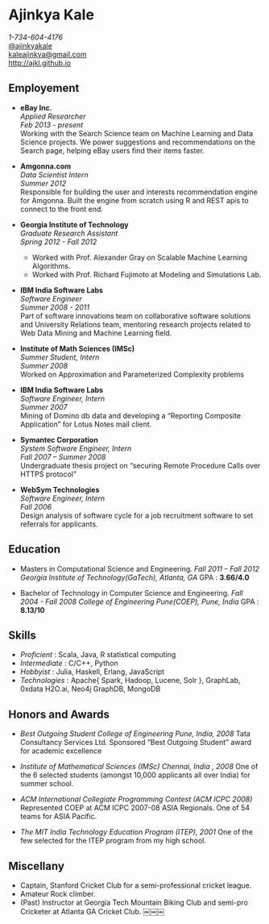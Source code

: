 Ajinkya Kale
============
_1-734-604-4176_  
[@ajinkyakale](https://twitter.com/ajinkyakale)  
kaleajinkya@gmail.com  
http://ajkl.github.io

Employement
----------
* **eBay Inc.**  
    _Applied Researcher_  
    _Feb 2013 - present_  
    Working with the Search Science team on Machine Learning and  Data Science projects. We power suggestions and recommendations on the Search page, helping eBay users find their items faster.

* **Amgonna.com**  
    _Data Scientist Intern_  
    _Summer 2012_  
    Responsible for building the user and interests recommendation engine for Amgonna. Built the engine from scratch using R and REST apis to connect to the front end.

* **Georgia Institute of Technology**  
    _Graduate Research Assistant_  
    _Spring 2012 - Fall 2012_  
    - Worked with Prof. Alexander Gray on Scalable Machine Learning Algorithms.
    - Worked with Prof. Richard Fujimoto at Modeling and Simulations Lab.  


* **IBM India Software Labs**  
    _Software Engineer_  
    _Summer 2008 - 2011_  
    Part of software innovations team on collaborative software solutions and University Relations team, mentoring research projects related to Web Data Mining and Machine Learning field.

* **Institute of Math Sciences (IMSc)**  
    _Summer Student, Intern_  
    _Summer 2008_  
    Worked on Approximation and Parameterized Complexity problems

* **IBM India Software Labs**  
    _Software Engineer, Intern_  
    _Summer 2007_  
    Mining of Domino db data and developing a “Reporting Composite Application” for Lotus Notes mail client.

* **Symantec Corporation**  
    _System Software Engineer, Intern_  
    _Fall 2007 – Summer 2008_  
    Undergraduate thesis project on “securing Remote Procedure Calls over HTTPS protocol”

* **WebSym Technologies**  
    _Software Engineer, Intern_  
    _Fall 2006_  
    Design analysis of software cycle for a job recruitment software to set referrals for applicants.

Education
---------
* Masters in Computational Science and Engineering.
    _Fall 2011 – Fall 2012_
    _Georgia Institute of Technology(GaTech), Atlanta, GA_
    GPA : **3.66/4.0**

* Bachelor of Technology in Computer Science and Engineering.
    _Fall 2004 - Fall 2008_
    _College of Engineering Pune(COEP), Pune, India_
    GPA : **8.13/10**

Skills
------
  - _Proficient_ : Scala, Java, R statistical computing
  - _Intermediate_ :  C/C++, Python
  - _Hobbyist_ : Julia, Haskell, Erlang, JavaScript
  - _Technologies_ : Apache{ Spark, Hadoop, Lucene, Solr }, GraphLab, 0xdata H2O.ai, Neo4j GraphDB, MongoDB

Honors and Awards
-----------------
  - _Best Outgoing Student College of Engineering Pune, India, 2008_
    Tata Consultancy Services Ltd. Sponsored “Best Outgoing Student” award for academic excellence

  - _Institute of Mathematical Sciences (IMSc) Chennai, India , 2008_
      One of the 6 selected students (amongst 10,000 applicants all over India) for summer school.

  - _ACM International Collegiate Programming Contest (ACM ICPC 2008)_
      Represented COEP at ACM ICPC 2007-08 ASIA Regionals. One of 54 teams for ASIA Pacific.

  - _The MIT India Technology Education Program (ITEP), 2001_
      One of the few selected for the ITEP program from my high school.

Miscellany
----------
  - Captain, Stanford Cricket Club for a semi-professional cricket league.
  - Amateur Rock climber.
  - (Past) Instructor at Georgia Tech Mountain Biking Club and semi-pro Cricketer at Atlanta GA Cricket Club.
￼￼￼
